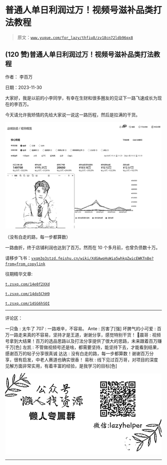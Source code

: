 # 普通人单日利润过万！视频号滋补品类打法教程

> 原文：[`www.yuque.com/for_lazy/thfiu8/zv18cn72ldb96qx8`](https://www.yuque.com/for_lazy/thfiu8/zv18cn72ldb96qx8)

## (120 赞)普通人单日利润过万！视频号滋补品类打法教程

作者： 李百万

日期：2023-11-30

大家好，我是以前的小李同学，有幸在生财和很多圈友的见证下一路飞速成长为现在的李百万。

今天请允许我矫情的先给大家说一说这一路历程，然后是拉满的干货。

![](img/ea92d1d11d3c15aa7337d20d9a77bb3f.png)

（没有白走的路，每一步都算数）

一路曲折，终于店铺利润也达到了百万。然而在 10 个多月前，也曾负债数十万。

请移步飞书：[`vxqm3o3stzd.feishu.cn/wiki/XdGAwoHuWia5whkqZwicEWKTnBe?from=from_copylink`](https://vxqm3o3stzd.feishu.cn/wiki/XdGAwoHuWia5whkqZwicEWKTnBe?from=from_copylink)

往期精华文章:

[`t.zsxq.com/14e0f2XXd`](https://t.zsxq.com/14e0f2XXd)

[`t.zsxq.com/14do5ChH9`](https://t.zsxq.com/14do5ChH9)

[`t.zsxq.com/14SG6hSOI`](https://t.zsxq.com/14SG6hSOI)

* * *

评论区：

一只鱼 : 太牛了
707 : 一路艰辛，不容易。
Ante : 厉害了[强]
坏脾气的小可爱 : 百万一路走来真的不容易，坚持才是王道，谢谢分享，感觉特别干货！
🎏晨哥 : 视频号拿到大结果！百万的选品思路以及打法分享提供了很大的思路，未来跟着百万赚千万[色]
左凯 : 不管做视频号还是啥，都需要坚持，能坚持下去，才能看到结果，感谢百万的帖子分享很真诚
达达 : 没有白走的路，每一步都算数！谢谢百万分享，很有启发，中老人赛道也确实很香！
易秋 : 线下见过百万哥，对项目的深度见解方面非常实用，有着丰富的经验，是我学习的目标[色]

![](img/1c37d505930596d12a88ab23e11aa07a.png)

* * *